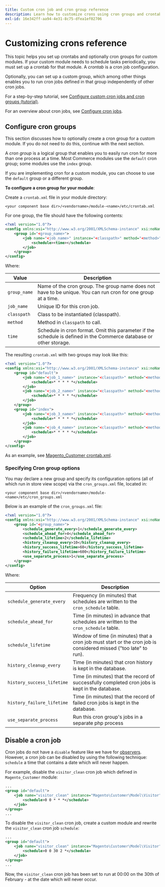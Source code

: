 ```yaml
---
title: Custom cron job and cron group reference
description: Learn how to customize crons using cron groups and crontabs in Adobe Commerce. Discover custom module setup and scheduled task configuration.
exl-id: 16e342ff-aa94-4e31-8c75-dfea1ef02706
---
```

# Customizing crons reference

This topic helps you set up crontabs and optionally cron groups for custom modules. If your custom module needs to schedule tasks periodically, you must set up a crontab for that module. A _crontab_ is a cron job configuration.

Optionally, you can set up a custom group, which among other things enables you to run cron jobs defined in that group independently of other cron jobs.

For a step-by-step tutorial, see [Configure custom cron jobs and cron groups (tutorial)](custom-cron-tutorial.md).

For an overview about cron jobs, see [Configure cron jobs](../cli/configure-cron-jobs.md).

## Configure cron groups

This section discusses how to optionally create a cron group for a custom module. If you do not need to do this, continue with the next section.

A _cron group_ is a logical group that enables you to easily run cron for more than one process at a time. Most Commerce modules use the `default` cron group; some modules use the `index` group.

If you are implementing cron for a custom module, you can choose to use the `default` group or a different group.

**To configure a cron group for your module**:

Create a `crontab.xml` file in your module directory:

```text
<your component base dir>/<vendorname>/module-<name>/etc/crontab.xml
```

For one group, the file should have the following contents:

```xml
<?xml version="1.0"?>
<config xmlns:xsi="http://www.w3.org/2001/XMLSchema-instance" xsi:noNamespaceSchemaLocation="urn:magento:module:Magento_Cron:etc/crontab.xsd">
    <group id="<group_name>">
        <job name="<job_name>" instance="<classpath>" method="<method>">
            <schedule><time></schedule>
        </job>
    </group>
</config>
```

Where:

|Value|Description|
|---|---|
|`group_name`|Name of the cron group. The group name does not have to be unique. You can run cron for one group at a time.|
|`job_name`|Unique ID for this cron job.|
|`classpath`|Class to be instantiated (classpath).|
|`method`|Method in `classpath` to call.|
|`time`|Schedule in cron format. Omit this parameter if the schedule is defined in the Commerce database or other storage.|

The resulting `crontab.xml` with two groups may look like this:

```xml
<?xml version="1.0"?>
<config xmlns:xsi="http://www.w3.org/2001/XMLSchema-instance" xsi:noNamespaceSchemaLocation="urn:magento:module:Magento_Cron:etc/crontab.xsd">
    <group id="default">
        <job name="<job_1_name>" instance="<classpath>" method="<method_name>">
            <schedule>* * * * *</schedule>
        </job>
        <job name="<job_2_name>" instance="<classpath>" method="<method_name>">
            <schedule>* * * * *</schedule>
        </job>
    </group>
    <group id="index">
        <job name="<job_3_name>" instance="<classpath>" method="<method_name>">
            <schedule>* * * * *</schedule>
        </job>
        <job name="<job_4_name>" instance="<classpath>" method="<method_name>">
            <schedule>* * * * *</schedule>
        </job>
    </group>
</config>
```

As an example, see [Magento_Customer crontab.xml](https://github.com/magento/magento2/blob/2.4/app/code/Magento/Customer/etc/crontab.xml).

### Specifying Cron group options

You may declare a new group and specify its configuration options (all of which run in store view scope) via the `cron_groups.xml` file, located in:

```text
<your component base dir>/<vendorname>/module-<name>/etc/cron_groups.xml
```

Below is an example of the `cron_groups.xml` file:

```xml
<?xml version="1.0"?>
<config xmlns:xsi="http://www.w3.org/2001/XMLSchema-instance" xsi:noNamespaceSchemaLocation="urn:magento:module:Magento_Cron:etc/cron_groups.xsd">
    <group id="<group_name>">
        <schedule_generate_every>1</schedule_generate_every>
        <schedule_ahead_for>4</schedule_ahead_for>
        <schedule_lifetime>2</schedule_lifetime>
        <history_cleanup_every>10</history_cleanup_every>
        <history_success_lifetime>60</history_success_lifetime>
        <history_failure_lifetime>600</history_failure_lifetime>
        <use_separate_process>1</use_separate_process>
    </group>
</config>
```

Where:

| Option                     | Description                                                                                            |
| -------------------------- | ------------------------------------------------------------------------------------------------------ |
| `schedule_generate_every`  | Frequency (in minutes) that schedules are written to the `cron_schedule` table.                        |
| `schedule_ahead_for`       | Time (in minutes) in advance that schedules are written to the `cron_schedule` table.                  |
| `schedule_lifetime`        | Window of time (in minutes) that a cron job must start or the cron job is considered missed ("too late" to run). |
| `history_cleanup_every`    | Time (in minutes) that cron history is kept in the database.                                           |
| `history_success_lifetime` | Time (in minutes) that the record of successfully completed cron jobs is kept in the database.        |
| `history_failure_lifetime` | Time (in minutes) that the record of failed cron jobs is kept in the database.                        |
| `use_separate_process`     | Run this cron group's jobs in a separate php process                                             |

## Disable a cron job

Cron jobs do not have a `disable` feature like we have for [observers](https://developer.adobe.com/commerce/php/development/components/events-and-observers/#observers). However, a cron job can be disabled by using the following technique: `schedule` a time that contains a date which will never happen.

For example, disable the `visitor_clean` cron job which defined in `Magento_Customer` module:

```xml
...
<group id="default">
    <job name="visitor_clean" instance="Magento\Customer\Model\Visitor" method="clean">
        <schedule>0 0 * * *</schedule>
    </job>
</group>
...
```

To disable the `visitor_clean` cron job, create a custom module and rewrite the `visitor_clean` cron job `schedule`:

```xml
...
<group id="default">
    <job name="visitor_clean" instance="Magento\Customer\Model\Visitor" method="clean">
        <schedule>0 0 30 2 *</schedule>
    </job>
</group>
...
```

Now, the `visitor_clean` cron job has been set to run at 00:00 on the 30th of February - at the date which will never occur.
